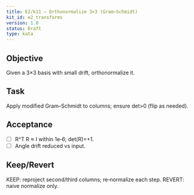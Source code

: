 ```yaml
---
title: E2/k11 — Orthonormalize 3×3 (Gram–Schmidt)
kit_id: e2_transforms
version: 1.0
status: Draft
type: kata
---
```

## Objective
Given a 3×3 basis with small drift, orthonormalize it.
## Task
Apply modified Gram–Schmidt to columns; ensure det>0 (flip as needed).
## Acceptance
- [ ] R^T R ≈ I within 1e‑6; det(R)=+1.
- [ ] Angle drift reduced vs input.
## Keep/Revert
KEEP: reproject second/third columns; re‑normalize each step. REVERT: naive normalize only.
